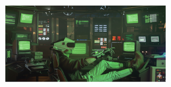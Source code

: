 

<!--
## Hello world 👋
**NicoRuedaA/NicoRuedaA** is a ✨ _special_ ✨ repository because its `README.md` (this file) appears on your GitHub profile.

Here are some ideas to get you started:

- 🔭 I’m currently working on ...
- 🌱 I’m currently learning ...
- 👯 I’m looking to collaborate on ...
- 🤔 I’m looking for help with ...
- 💬 Ask me about ...
- 📫 How to reach me: ...
- 😄 Pronouns: ...
- ⚡ Fun fact: ...
-->
<p align="center">
<img src="https://github.com/NicoRuedaA/NicoRuedaA/blob/main/b4deca85-e594-4574-b495-df5483937dbd.png?raw=true" alt="Mi banner de perfil">
</p>
